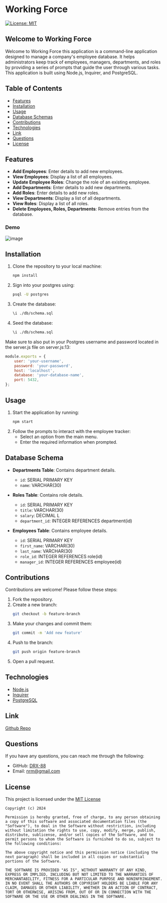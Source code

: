 # Working Force

[![License: MIT](https://img.shields.io/badge/License-MIT-yellow.svg)](https://opensource.org/licenses/MIT)

## Welcome to Working Force
Welcome to Working Force this application is a command-line application designed to manage a company's employee database. It helps administrators keep track of employees, managers, departments, and roles by providing a series of prompts that guide the user through various tasks. This application is built using Node.js, Inquirer, and PostgreSQL.


## Table of Contents
- [Features](#features)
- [Installation](#installation)
- [Usage](#usage)
- [Database Schemas](#database-schema)
- [Contributions](#contributions)
- [Technologies](#technologies)
- [Link](#link)
- [Questions](#questions)
- [License](#license)

## Features
- **Add Employees**: Enter details to add new employees.
- **View Employees**: Display a list of all employees.
- **Update Employee Roles**: Change the role of an existing employee.
- **Add Departments**: Enter details to add new departments.
- **Add Roles**: Enter details to add new roles.
- **View Departments**: Display a list of all departments.
- **View Roles**: Display a list of all roles.
- **Delete Employees, Roles, Departments**: Remove entries from the database.

### Demo
![image](https://github.com/DRX-88/Working-Force/assets/162182740/7e21b016-0f54-4319-8fb7-cd66d1c8c4e6)

## Installation

1. Clone the repository to your local machine:
    ```bash
    npm install
    ```
2. Sign into your postgres using:
    ```bash
    psql -U postgres
    ```
3. Create the database:
    ```bash
    \i ./db/schema.sql
    ```
4. Seed the database:
    ```bash
    \i ./db/schema.sql
    ```
Make sure to also put in your Postgres username and password located in the server.js file on server.js:13:

```javascript
module.exports = {
    user: 'your-username',
    password: 'your-password',
    host: 'localhost',
    database: 'your-database-name',
    port: 5432,
};
```

## Usage

1. Start the application by running:
    ```bash
    npm start
    ```
2. Follow the prompts to interact with the employee tracker:
    - Select an option from the main menu.
    - Enter the required information when prompted.

## Database Schema

- **Departments Table**: Contains department details.
    - `id`: SERIAL PRIMARY KEY
    - `name`: VARCHAR(30)
    
- **Roles Table**: Contains role details.
    - `id`: SERIAL PRIMARY KEY
    - `title`: VARCHAR(30) 
    - `salary`: DECIMAL L
    - `department_id`: INTEGER REFERENCES department(id)

- **Employees Table**: Contains employee details.
    - `id`: SERIAL PRIMARY KEY
    - `first_name`: VARCHAR(30) 
    - `last_name`: VARCHAR(30) 
    - `role_id`: INTEGER REFERENCES role(id)
    - `manager_id`: INTEGER REFERENCES employee(id)

## Contributions

Contributions are welcome! Please follow these steps:

1. Fork the repository.
2. Create a new branch:
    ```bash
    git checkout -b feature-branch
    ```
3. Make your changes and commit them:
    ```bash
    git commit -m 'Add new feature'
    ```
4. Push to the branch:
    ```bash
    git push origin feature-branch
    ```
5. Open a pull request.

## Technologies

- [Node.js](https://nodejs.org/)
- [Inquirer](https://www.npmjs.com/package/inquirer)
- [PostgreSQL](https://www.postgresql.org/)


## Link
[Github Repo](https://github.com/DRX-88/SVG-Maker)

## Questions
If you have any questions, you can reach me through the following:
- GitHub: [DRX-88](https://github.com/yourusername)
- Email: [nrm@gmail.com](mailto:youremail@example.com)

## License
This project is licensed under the [MIT License](https://opensource.org/licenses/MIT)
    
    Copyright (c) 2024 

    Permission is hereby granted, free of charge, to any person obtaining a copy of this software and associated documentation files (the "Software"), to deal in the Software without restriction, including without limitation the rights to use, copy, modify, merge, publish, distribute, sublicense, and/or sell copies of the Software, and to permit persons to whom the Software is furnished to do so, subject to the following conditions: 

    The above copyright notice and this permission notice (including the next paragraph) shall be included in all copies or substantial portions of the Software.

    THE SOFTWARE IS PROVIDED "AS IS", WITHOUT WARRANTY OF ANY KIND, EXPRESS OR IMPLIED, INCLUDING BUT NOT LIMITED TO THE WARRANTIES OF MERCHANTABILITY, FITNESS FOR A PARTICULAR PURPOSE AND NONINFRINGEMENT. IN NO EVENT SHALL THE AUTHORS OR COPYRIGHT HOLDERS BE LIABLE FOR ANY CLAIM, DAMAGES OR OTHER LIABILITY, WHETHER IN AN ACTION OF CONTRACT, TORT OR OTHERWISE, ARISING FROM, OUT OF OR IN CONNECTION WITH THE SOFTWARE OR THE USE OR OTHER DEALINGS IN THE SOFTWARE.
